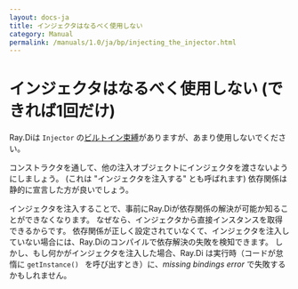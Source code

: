 ```yaml
---
layout: docs-ja
title: インジェクタはなるべく使用しない
category: Manual
permalink: /manuals/1.0/ja/bp/injecting_the_injector.html
---
```

# インジェクタはなるべく使用しない (できれば1回だけ)

Ray.Diは `Injector` の[ビルトイン束縛](../builtin_bindings.html)がありますが、あまり使用しないでください。

コンストラクタを通して、他の注入オブジェクトにインジェクタを渡さないようにしましょう。 (これは "インジェクタを注入する" とも呼ばれます)
依存関係は静的に宣言した方が良いでしょう。

インジェクタを注入することで、事前にRay.Diが依存関係の解決が可能か知ることができなくなります。
なぜなら、インジェクタから直接インスタンスを取得できるからです。
依存関係が正しく設定されていなくて、インジェクタを注入していない場合には、Ray.Diのコンパイルで依存解決の失敗を検知できます。
しかし、もし何かがインジェクタを注入した場合、Ray.Di は実行時（コードが怠惰に `getInstance() ` を呼び出すとき）に、*missing bindings error* で失敗するかもしれません。
